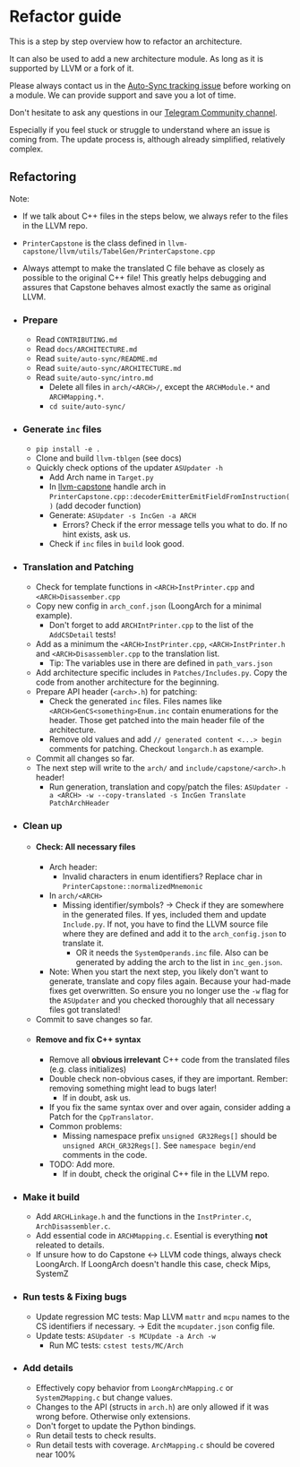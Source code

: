 # Refactor guide

This is a step by step overview how to refactor an architecture.

It can also be used to add a new architecture module. As long as it is supported by LLVM or a fork of it.

Please always contact us in the [Auto-Sync tracking issue](https://github.com/capstone-engine/capstone/issues/2015)
before working on a module.
We can provide support and save you a lot of time.

Don't hesitate to ask any questions in our [Telegram Community channel](https://t.me/CapstoneEngine).

Especially if you feel stuck or struggle to understand where an issue is coming from.
The update process is, although already simplified, relatively complex.

## Refactoring

Note:
- If we talk about C++ files in the steps below, we always refer to the files in the LLVM repo.
- `PrinterCapstone` is the class defined in `llvm-capstone/llvm/utils/TabelGen/PrinterCapstone.cpp`
- Always attempt to make the translated C file behave as closely as possible to the original C++ file! This greatly helps debugging and assures that Capstone behaves almost exactly the same as original LLVM.

- ### Prepare
  - Read `CONTRIBUTING.md`
  - Read `docs/ARCHITECTURE.md`
  - Read `suite/auto-sync/README.md`
  - Read `suite/auto-sync/ARCHITECTURE.md`
  - Read `suite/auto-sync/intro.md`
	- Delete all files in `arch/<ARCH>/`, except the `ARCHModule.*` and `ARCHMapping.*`.
	- `cd suite/auto-sync/`
- ### Generate `inc` files
	- `pip install -e .`
	- Clone and build `llvm-tblgen` (see docs)
  - Quickly check options of the updater `ASUpdater -h`
	- Add Arch name in `Target.py`
	- In [llvm-capstone](https://github.com/capstone-engine/llvm-capstone) handle arch in `PrinterCapstone.cpp::decoderEmitterEmitFieldFromInstruction()` (add decoder function)
	- Generate: `ASUpdater -s IncGen -a ARCH`
		- Errors? Check if the error message tells you what to do. If no hint exists, ask us.
	- Check if `inc` files in `build` look good.
- ### Translation and Patching
	- Check for template functions in `<ARCH>InstPrinter.cpp` and `<ARCH>Disassember.cpp`
	- Copy new config in `arch_conf.json` (LoongArch for a minimal example).
		- Don't forget to add `ARCHIntPrinter.cpp` to the list of the `AddCSDetail` tests!
	- Add as a minimum the `<ARCH>InstPrinter.cpp`, `<ARCH>InstPrinter.h` and `<ARCH>Disassembler.cpp` to the translation list.
		- Tip: The variables use in there are defined in `path_vars.json`
	- Add architecture specific includes in `Patches/Includes.py`. Copy the code from another architecture for the beginning.
	- Prepare API header (`<arch>.h`) for patching:
		- Check the generated `inc` files. Files names like `<ARCH>GenCS<something>Enum.inc` contain enumerations for the header. Those get patched into the main header file of the architecture.
		- Remove old values and add `// generated content <...> begin` comments for patching. Checkout `longarch.h` as example.
  - Commit all changes so far.
  - The next step will write to the `arch/` and `include/capstone/<arch>.h` header!
	- Run generation, translation and copy/patch the files: `ASUpdater -a <ARCH> -w --copy-translated -s IncGen Translate PatchArchHeader`
- ### Clean up
	- #### Check: All necessary files
		- Arch header:
			- Invalid characters in enum identifiers? Replace char in `PrinterCapstone::normalizedMnemonic`
		- In `arch/<ARCH>`
			- Missing identifier/symbols? -> Check if they are somewhere in the generated files. If yes, included them and update `Include.py`. If not, you have to find the LLVM source file where they are defined and add it to the `arch_config.json` to translate it.
				- OR it needs the `SystemOperands.inc` file. Also can be generated by adding the arch to the list in `inc_gen.json`.
		- Note: When you start the next step, you likely don't want to generate, translate and copy files again. Because your had-made fixes get overwritten. So ensure you no longer use the `-w` flag for the `ASUpdater` and you checked thoroughly that all necessary files got translated!
    - Commit to save changes so far.
	- #### Remove and fix C++ syntax
		- Remove all **obvious irrelevant** C++ code from the translated files (e.g. class initializes)
		- Double check non-obvious cases, if they are important. Rember: removing something might lead to bugs later!
			- If in doubt, ask us.
		- If you fix the same syntax over and over again, consider adding a Patch for the `CppTranslator`.
		- Common problems:
			- Missing namespace prefix `unsigned GR32Regs[]` should be `unsigned ARCH_GR32Regs[]`. See `namespace begin/end` comments in the code.
      - TODO: Add more.
		- If in doubt, check the original C++ file in the LLVM repo.
- ### Make it build
	- Add `ARCHLinkage.h` and the functions in the `InstPrinter.c`, `ArchDisassembler.c`.
	- Add essential code in `ARCHMapping.c`. Esential is everything **not** releated to details.
	- If unsure how to do Capstone <-> LLVM code things, always check LoongArch. If LoongArch doesn't handle this case, check Mips, SystemZ
- ### Run tests & Fixing bugs
	- Update regression MC tests: Map LLVM `mattr` and `mcpu` names to the CS identifiers if necessary. -> Edit the `mcupdater.json` config file.
  - Update tests: `ASUpdater -s MCUpdate -a Arch -w`
	- Run MC tests: `cstest tests/MC/Arch`
- ### Add details
	- Effectively copy behavior from `LoongArchMapping.c` or `SystemZMapping.c` but change values.
	- Changes to the API (structs in `arch.h`) are only allowed if it was wrong before. Otherwise only extensions.
	- Don't forget to update the Python bindings.
	- Run detail tests to check results.
	- Run detail tests with coverage. `ArchMapping.c` should be covered near 100%
